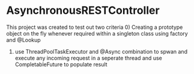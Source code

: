 # AsynchronousRESTController

This project was created to test out two criteria
0) Creating a prototype object on the fly whenever required within a singleton class using factory and @Lookup
1) use ThreadPoolTaskExecutor and @Async combination to spwan and execute any incoming request in a seperate thread and use CompletableFuture to populate result
